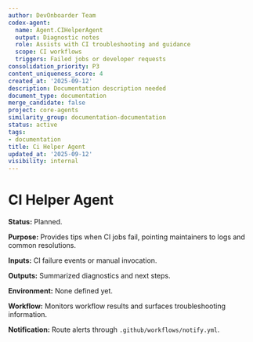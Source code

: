 ```yaml
---
author: DevOnboarder Team
codex-agent:
  name: Agent.CIHelperAgent
  output: Diagnostic notes
  role: Assists with CI troubleshooting and guidance
  scope: CI workflows
  triggers: Failed jobs or developer requests
consolidation_priority: P3
content_uniqueness_score: 4
created_at: '2025-09-12'
description: Documentation description needed
document_type: documentation
merge_candidate: false
project: core-agents
similarity_group: documentation-documentation
status: active
tags:
- documentation
title: Ci Helper Agent
updated_at: '2025-09-12'
visibility: internal
---
```


# CI Helper Agent

**Status:** Planned.

**Purpose:** Provides tips when CI jobs fail, pointing maintainers to logs and common resolutions.

**Inputs:** CI failure events or manual invocation.

**Outputs:** Summarized diagnostics and next steps.

**Environment:** None defined yet.

**Workflow:** Monitors workflow results and surfaces troubleshooting information.

**Notification:** Route alerts through `.github/workflows/notify.yml`.
